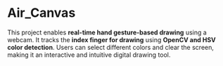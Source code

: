 # Air_Canvas

This project enables **real-time hand gesture-based drawing** using a webcam. It tracks the **index finger for drawing** using **OpenCV and HSV color detection**. Users can select different colors and clear the screen, making it an interactive and intuitive digital drawing tool.
